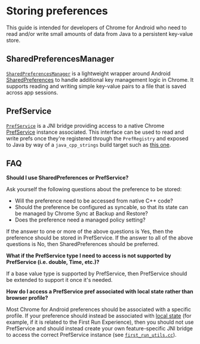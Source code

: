 # Storing preferences

This guide is intended for developers of Chrome for Android who need to read
and/or write small amounts of data from Java to a persistent key-value store.

## SharedPreferencesManager

[`SharedPreferencesManager`][0] is a lightweight wrapper around Android
[SharedPreferences][1] to handle additional key management logic in Chrome. It
supports reading and writing simple key-value pairs to a file that is saved
across app sessions.

## PrefService

[`PrefService`][2] is a JNI bridge providing access to a native Chrome
[PrefService][3] instance associated. This interface can be used to read and
write prefs once they're registered through the `PrefRegistry` and exposed to
Java by way of a `java_cpp_strings` build target such as [this one][4].

## FAQ

**Should I use SharedPreferences or PrefService?**

Ask yourself the following questions about the preference to be stored:

* Will the preference need to be accessed from native C++ code?
* Should the preference be configured as syncable, so that its state can be
  managed by Chrome Sync at Backup and Restore?
* Does the preference need a managed policy setting?

If the answer to one or more of the above questions is Yes, then the preference
should be stored in PrefService. If the answer to all of the above questions is
No, then SharedPreferences should be preferred.

**What if the PrefService type I need to access is not supported by
PrefService (i.e. double, Time, etc.)?**

If a base value type is supported by PrefService, then PrefService should
be extended to support it once it's needed.

**How do I access a PrefService pref associated with local state rather than
browser profile?**

Most Chrome for Android preferences should be associated with a specific
profile. If your preference should instead be associated with [local state][5]
(for example, if it is related to the First Run Experience), then you should not
use PrefService and should instead create your own feature-specific JNI
bridge to access the correct PrefService instance (see [`first_run_utils.cc`][6]).

[0]: https://source.chromium.org/chromium/chromium/src/+/main:chrome/browser/preferences/android/java/src/org/chromium/chrome/browser/preferences/SharedPreferencesManager.java
[1]: https://developer.android.com/reference/android/content/SharedPreferences
[2]: https://source.chromium.org/chromium/chromium/src/+/main:components/prefs/android/java/src/org/chromium/components/prefs/PrefService.java
[3]: https://chromium.googlesource.com/chromium/src/+/main/services/preferences/README.md
[4]: https://source.chromium.org/chromium/chromium/src/+/main:chrome/browser/preferences/BUILD.gn;drc=4ae1b7be67cd9b470ebcc90f2747a9f31f155b00;l=28
[5]: https://www.chromium.org/developers/design-documents/preferences#TOC-Introduction
[6]: https://source.chromium.org/chromium/chromium/src/+/main:chrome/browser/first_run/android/first_run_utils.cc

